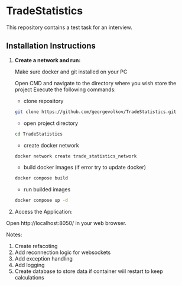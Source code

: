 # TradeStatistics

This repository contains a test task for an interview.

## Installation Instructions

1. **Create a network and run:**
   
   Make sure docker and git installed on your PC
     
   Open CMD and navigate to the directory where you wish store the project 
   Execute the following commands:
	
   - clone repository 
   ```bash
   git clone https://github.com/georgevolkov/TradeStatistics.git
   ```
   - open project directory
   ```bash
   cd TradeStatistics
   ```
   - create docker network 
   ```bash
   docker network create trade_statistics_network
   ```
   - build docker images (if error try to update docker)   
   ```bash
   docker compose build
   ```
   - run builded images
   ```bash
   docker compose up -d
   ```

2. Access the Application:

Open http://localhost:8050/ in your web browser.


Notes:

1. Create refacoting
2. Add reconnection logic for websockets
3. Add exception handling
4. Add logging
5. Create database to store data if container wiil restart to keep calculations